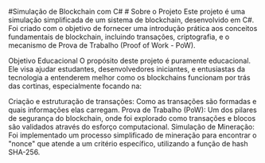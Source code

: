 #Simulação de Blockchain com C# #
Sobre o Projeto
Este projeto é uma simulação simplificada de um sistema de blockchain, desenvolvido em C#. 
Foi criado com o objetivo de fornecer uma introdução prática aos conceitos fundamentais de blockchain, incluindo transações, criptografia, e o mecanismo de Prova de Trabalho (Proof of Work - PoW).

Objetivo Educacional
O propósito deste projeto é puramente educacional. 
Ele visa ajudar estudantes, desenvolvedores iniciantes, e entusiastas da tecnologia a entenderem melhor como os blockchains funcionam por trás das cortinas, especialmente focando na:

Criação e estruturação de transações: Como as transações são formadas e quais informações elas carregam.
Prova de Trabalho (PoW): Um dos pilares de segurança do blockchain, onde foi explorado como transações e blocos são validados através do esforço computacional.
Simulação de Mineração: Foi implementado um processo simplificado de mineração para encontrar o "nonce" que atende a um critério específico, utilizando a função de hash SHA-256.



